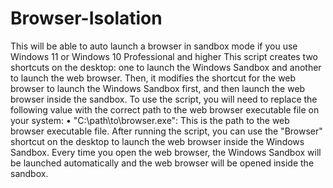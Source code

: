 # Browser-Isolation
This will be able to auto launch a browser in sandbox mode if you use Windows 11 or Windows 10 Professional and higher
This script creates two shortcuts on the desktop: one to launch the Windows Sandbox and another to launch the web browser. Then, it modifies the shortcut for the web browser to launch the Windows Sandbox first, and then launch the web browser inside the sandbox.
To use the script, you will need to replace the following value with the correct path to the web browser executable file on your system:
•	"C:\path\to\browser.exe": This is the path to the web browser executable file.
After running the script, you can use the "Browser" shortcut on the desktop to launch the web browser inside the Windows Sandbox. Every time you open the web browser, the Windows Sandbox will be launched automatically and the web browser will be opened inside the sandbox.
